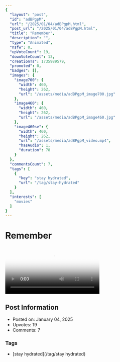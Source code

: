 ```yaml
---
{
  "layout": "post",
  "id": "adBPgpM",
  "url": "/2025/01/04/adBPgpM.html",
  "post_url": "/2025/01/04/adBPgpM.html",
  "title": "Remember",
  "description": "",
  "type": "Animated",
  "nsfw": 0,
  "upVoteCount": 19,
  "downVoteCount": 13,
  "creationTs": 1735989579,
  "promoted": 0,
  "badges": [],
  "images": {
    "image700": {
      "width": 460,
      "height": 262,
      "url": "/assets/media/adBPgpM_image700.jpg"
    },
    "image460": {
      "width": 460,
      "height": 262,
      "url": "/assets/media/adBPgpM_image460.jpg"
    },
    "image460sv": {
      "width": 460,
      "height": 262,
      "url": "/assets/media/adBPgpM_video.mp4",
      "hasAudio": 1,
      "duration": 78
    }
  },
  "commentsCount": 7,
  "tags": [
    {
      "key": "stay hydrated",
      "url": "/tag/stay-hydrated"
    }
  ],
  "interests": [
    "movies"
  ]
}
---
```


# Remember

<video controls playsinline loop poster="/assets/media/adBPgpM_image460.jpg">
  <source src="/assets/media/adBPgpM_video.mp4" type="video/mp4">
  Your browser does not support the video tag.
</video>

## Post Information

- Posted on: January 04, 2025
- Upvotes: 19
- Comments: 7

### Tags

- [stay hydrated](/tag/stay hydrated)
